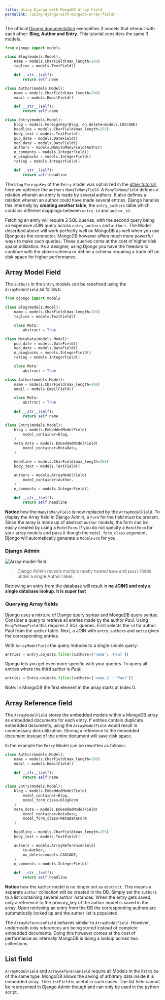 ```yaml
---
title: Using Django with MongoDB Array Field
permalink: /using-django-with-mongodb-array-field/
---
```


The official [Django documentation](https://docs.djangoproject.com/en/2.0/topics/db/queries/) exemplifies 3 models that interact with each other: **Blog, Author and Entry**. This tutorial considers the same 3 models.

```python
from djongo import models

class Blog(models.Model):
    name = models.CharField(max_length=100)
    tagline = models.TextField()

    def __str__(self):
        return self.name

class Author(models.Model):
    name = models.CharField(max_length=200)
    email = models.EmailField()

    def __str__(self):
        return self.name

class Entry(models.Model):
    blog = models.ForeignKey(Blog, on_delete=models.CASCADE)
    headline = models.CharField(max_length=255)
    body_text = models.TextField()
    pub_date = models.DateField()
    mod_date = models.DateField()
    authors = models.ManyToManyField(Author)
    n_comments = models.IntegerField()
    n_pingbacks = models.IntegerField()
    rating = models.IntegerField()

    def __str__(self):
        return self.headline
```

The `blog` `ForeignKey` of the `Entry` model was optimized in the [other tutorial](/djongo/integrating-django-with-mongodb/), here we optimize the `authors` `ManyToManyField`. A `ManyToManyField` defines a relation wherein an entry is made by several authors. It also defines a relation wherein an author could have made several entries. Django handles this internally by **creating another table**, the `entry_authors` table which contains different mappings between  `entry_id` and `author_id`. 

Fetching an entry will require 2 SQL queries, with the second query being an expensive JOIN query across `entry_authors` and `authors`. The Model described above will work perfectly well on MongoDB as well when you use Djongo as the connector. MongoDB however offers much more powerful ways to make such queries. These queries come at the cost of higher disk space utilization. As a designer, using Djongo you have the freedom to continue with the above schema or define a schema requiring a trade off on disk space for higher performance.  

## Array Model Field

The `authors` in the `Entry` models can be redefined using the `ArrayModelField` as follows:

```python
from djongo import models

class Blog(models.Model):
    name = models.CharField(max_length=100)
    tagline = models.TextField()

    class Meta:
        abstract = True

class MetaData(models.Model):
    pub_date = models.DateField()
    mod_date = models.DateField()
    n_pingbacks = models.IntegerField()
    rating = models.IntegerField()

    class Meta:
        abstract = True

class Author(models.Model):
    name = models.CharField(max_length=200)
    email = models.EmailField()

    class Meta:
        abstract = True
        
    def __str__(self):
        return self.name

class Entry(models.Model):
    blog = models.EmbeddedModelField(
        model_container=Blog,
    )
    meta_data = models.EmbeddedModelField(
        model_container=MetaData,
    )

    headline = models.CharField(max_length=255)
    body_text = models.TextField()

    authors = models.ArrayModelField(
        model_container=Author,
    )
    n_comments = models.IntegerField()

    def __str__(self):
        return self.headline

```

**Notice** how the `ManyToManyField` is now replaced by the `ArrayModelField`. To display the Array field in Django Admin, a `Form` for the field must be present. Since the array is made up of abstract `Author` models, the form can be easily created by using a `ModelForm`.  If you do not specify a `ModelForm` for your array  models and pass it though the `model_form_class` argument, Djongo will automatically generate a `ModelForm` for you. 

### Django Admin

![Array-model-field](/djongo/assets/images/array-model-field.png)

> Django Admin reveals multiple neatly nested `Name` and `Email` fields under a single Author label.

Retrieving an entry from the database will result in **no JOINS and only a single database lookup. It is super fast**   

### Querying Array fields

Djongo uses a mixture of Django query syntax and MongoDB query syntax. Consider a query to retrieve all entries made by the author *Paul*. Using `ManyToManyField` this requires 2 SQL queries. First selects the `id` for author Paul from the `author` table. Next, a JOIN with `entry_authors` and `entry` gives the corresponding entries. 
 
With `ArrayModelField` the query reduces to a single simple query:   

```python
entries = Entry.objects.filter(authors={'name': 'Paul'})
```

Djongo lets you get even more specific with your queries. To query all entries where the third author is *Paul*:

```python
entries = Entry.objects.filter(authors={'name.2': 'Paul'})
```
Note: In MongoDB the first element in the array starts at index 0.


## Array Reference field

The `ArrayModelField` stores the embedded models within a MongoDB array as embedded documents for each entry. If entries contain duplicate embedded documents, using the `ArrayModelField` would result in unnecessary disk utilization. Storing a reference to the embedded document instead of the entire document will save disk space.

In the example the `Entry` Model can be rewritten as follows:

```python
class Author(models.Model):
    name = models.CharField(max_length=200)
    email = models.EmailField()

    def __str__(self):
        return self.name
        
class Entry(models.Model):
    blog = models.EmbeddedModelField(
        model_container=Blog,
        model_form_class=BlogForm
    )
    meta_data = models.EmbeddedModelField(
        model_container=MetaData,
        model_form_class=MetaDataForm
    )

    headline = models.CharField(max_length=255)
    body_text = models.TextField()

    authors = models.ArrayReferenceField(
        to=Author,
        on_delete=models.CASCADE,
    )
    n_comments = models.IntegerField()

    def __str__(self):
        return self.headline

``` 
**Notice** how the `Author` model is no longer set as `abstract`. This means a separate `author` collection will be created in the DB. Simply set the `authors` to a list containing several author instances. When the entry gets saved, only a reference to the primary_key of the author model is saved in the array. Upon retrieving an entry from the DB the corresponding authors are automatically looked up and the author list is populated.
 
 The `ArrayReferenceField` behaves similar to `ArrayModelField`. However, underneath only references are being stored instead of complete embedded documents. Doing this however comes at the cost of performance as internally MongoDB is doing a lookup across two collections.  
 
## List field 

`ArrayModelField` and `ArrayReferenceField` require all Models in the list to be of the same type. MongoDB allows the saving of arbitrary data inside it is embedded array. The `ListField` is useful in such cases. The list field cannot be represented in Django Admin though and can only be used in the python script.



